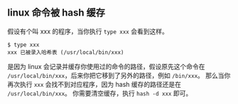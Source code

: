 ## linux 命令被 hash 缓存

假设有个叫 xxx 的程序，当你执行 `type xxx` 会看到这样。

```
$ type xxx
xxx 已被录入哈希表 (/usr/local/bin/xxx)
```

是因为 linux 会记录并缓存你使用过的命令的路径，假设原先这个命令在 `/usr/local/bin/xxx`，后来你把它移到了另外的路径，例如 `/bin/xxx`。
那么当你再次执行 `xxx` 会找不到对应程序，因为 hash 缓存的路径还是在 `/usr/local/bin/xxx`。
你需要清空缓存，执行 `hash -d xxx` 即可。
